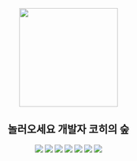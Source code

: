 <div align="center">
    <img src="https://user-images.githubusercontent.com/111720709/233797281-255b3a7e-f81c-4315-a658-50eba6d819f4.gif" width="200px"/>
    <h2>놀러오세요 개발자 코히의 숲</h2>

<img src="https://img.shields.io/badge/javascript-F7DF1E?style=for-the-badge&logo=javascript&logoColor=black">
   <img src="https://img.shields.io/badge/typescript-3178C6?style=for-the-badge&logo=typescript&logoColor=white">
   <img src="https://img.shields.io/badge/React-61DAFB?style=for-the-badge&logo=React&logoColor=black">
    <img src="https://img.shields.io/badge/Next.js-000000?style=for-the-badge&logo=Next.js&logoColor=white">
    <img src="https://img.shields.io/badge/vue.js-4FC08D?style=for-the-badge&logo=vue.js&logoColor=white">
   <img src="https://img.shields.io/badge/Css-1572B6?style=for-the-badge&logo=Css&logoColor=white">
   <img src="https://img.shields.io/badge/Redux-764ABC?style=for-the-badge&logo=Redux&logoColor=purple">

</div>
